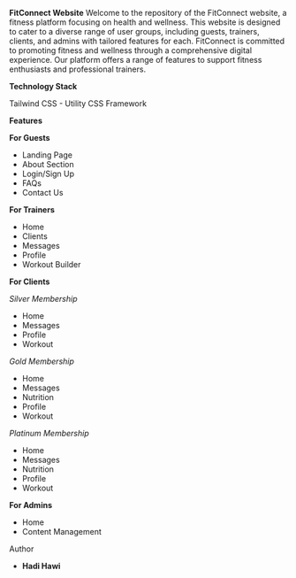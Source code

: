 **FitConnect Website**
Welcome to the repository of the FitConnect website, a fitness platform focusing on health and wellness. This website is designed to cater to a diverse range of user groups, including guests, trainers, clients, and admins with tailored features for each.
FitConnect is committed to promoting fitness and wellness through a comprehensive digital experience. Our platform offers a range of features to support fitness enthusiasts and professional trainers.

**Technology Stack**

Tailwind CSS - Utility CSS Framework

**Features**

**For Guests**
- Landing Page
- About Section
- Login/Sign Up
- FAQs
- Contact Us

**For Trainers**
- Home
- Clients
- Messages
- Profile
- Workout Builder

**For Clients**

*Silver Membership*
- Home
- Messages
- Profile
- Workout

*Gold Membership*
- Home
- Messages
- Nutrition
- Profile
- Workout

*Platinum Membership*
- Home
- Messages
- Nutrition
- Profile
- Workout
      
**For Admins**
- Home
- Content Management

Author
- **Hadi Hawi** 
